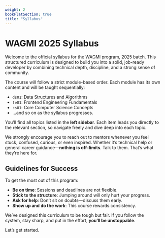 ```yaml
---
weight: 2
bookFlatSection: true
title: "Syllabus"
---
```


# WAGMI 2025 Syllabus

Welcome to the official syllabus for the WAGMI program, 2025 batch. This structured curriculum is designed to build you into a solid, job-ready developer by combining technical depth, discipline, and a strong sense of community.

The course will follow a strict module-based order. Each module has its own content and will be taught sequentially:

- `ds01`: Data Structures and Algorithms
- `fe01`: Frontend Engineering Fundamentals
- `cs01`: Core Computer Science Concepts
- …and so on as the syllabus progresses.

You’ll find all topics listed in the **left sidebar**. Each item leads you directly to the relevant section, so navigate freely and dive deep into each topic.

We strongly encourage you to reach out to mentors whenever you feel stuck, confused, curious, or even inspired. Whether it’s technical help or general career guidance—**nothing is off-limits**. Talk to them. That’s what they’re here for.

## Guidelines for Success

To get the most out of this program:

- **Be on time**: Sessions and deadlines are not flexible.
- **Stick to the structure**: Jumping around will only hurt your progress.
- **Ask for help**: Don’t sit on doubts—discuss them early.
- **Show up and do the work**: This course rewards consistency.

We’ve designed this curriculum to be tough but fair. If you follow the system, stay sharp, and put in the effort, **you’ll be unstoppable**.

Let’s get started.
